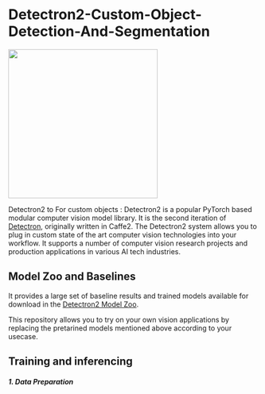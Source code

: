 # Detectron2-Custom-Object-Detection-And-Segmentation

<img src="https://github.com/facebookresearch/detectron2/blob/main/.github/Detectron2-Logo-Horz.svg" width="300">

Detectron2 to For custom objects : Detectron2 is a popular PyTorch based modular computer vision model library.
It is the second iteration of [Detectron](https://github.com/facebookresearch/Detectron/), originally written in Caffe2.
The Detectron2 system allows you to plug in custom state of the art computer vision technologies into your workflow.
It supports a number of computer vision research projects and production applications in various AI tech industries.

## Model Zoo and Baselines
It provides a large set of baseline results and trained models available for download in the [Detectron2 Model Zoo](https://github.com/facebookresearch/detectron2/blob/main/MODEL_ZOO.md).

This repository allows you to try on your own vision applications by replacing the pretarined models mentioned above according to your usecase.

## Training and inferencing
##### 1. Data Preparation

